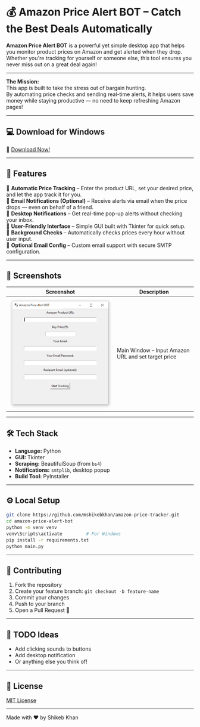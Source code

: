 # 💰 Amazon Price Alert BOT – Catch the Best Deals Automatically

**Amazon Price Alert BOT** is a powerful yet simple desktop app that helps you monitor product prices on Amazon and get alerted when they drop.  
Whether you're tracking for yourself or someone else, this tool ensures you never miss out on a great deal again!

---

**The Mission:**  
This app is built to take the stress out of bargain hunting.  
By automating price checks and sending real-time alerts, it helps users save money while staying productive — no need to keep refreshing Amazon pages!

---

## 💻 Download for Windows

🔗 [Download Now!](https://github.com/mshikebkhan/amazon-price-alert-bot/releases/download/v1.0.0/AmazonPriceAlertBOTSetup.exe)

---

## 🚀 Features

💸 **Automatic Price Tracking** – Enter the product URL, set your desired price, and let the app track it for you.  
📩 **Email Notifications (Optional)** – Receive alerts via email when the price drops — even on behalf of a friend.  
🔔 **Desktop Notifications** – Get real-time pop-up alerts without checking your inbox.  
🧠 **User-Friendly Interface** – Simple GUI built with Tkinter for quick setup.  
🔄 **Background Checks** – Automatically checks prices every hour without user input.  
🔐 **Optional Email Config** – Custom email support with secure SMTP configuration.

---

## 📸 Screenshots

| Screenshot | Description |
|------------|-------------|
| ![Main](screenshots/main_window.PNG) | Main Window – Input Amazon URL and set target price |

---

## 🛠 Tech Stack

- **Language:** Python  
- **GUI:** Tkinter  
- **Scraping:** BeautifulSoup (from `bs4`)  
- **Notifications:** `smtplib`, desktop popup  
- **Build Tool:** PyInstaller

---

## ⚙️ Local Setup

```bash
git clone https://github.com/mshikebkhan/amazon-price-tracker.git
cd amazon-price-alert-bot
python -m venv venv
venv\Scripts\activate         # For Windows
pip install -r requirements.txt
python main.py
```
---

## 👥 Contributing

1. Fork the repository
2. Create your feature branch: `git checkout -b feature-name`
3. Commit your changes
4. Push to your branch
5. Open a Pull Request 🚀

---

## 📌 TODO Ideas

- Add clicking sounds to buttons
- Add desktop notification
- Or anything else you think of!

---

## 📄 License

[MIT License](LICENSE)

---

Made with ❤️ by Shikeb Khan
